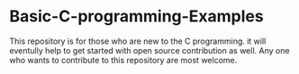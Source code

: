 # Basic-C-programming-Examples
This repository is for those who are new to the C programming.
it will eventully help to get started with open source contribution as well.
Any one who wants to contribute to this repository are most welcome.

